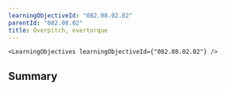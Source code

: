```yaml
---
learningObjectiveId: "082.08.02.02"
parentId: "082.08.02"
title: Overpitch, overtorque
---
```


```tsx eval
<LearningObjectives learningObjectiveId={"082.08.02.02"} />
```

## Summary
